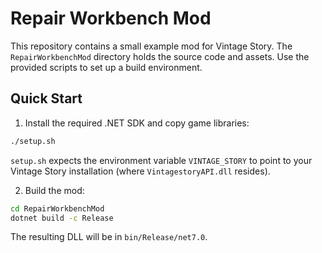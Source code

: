 # Repair Workbench Mod

This repository contains a small example mod for Vintage Story. The `RepairWorkbenchMod` directory holds the source code and assets. Use the provided scripts to set up a build environment.

## Quick Start

1. Install the required .NET SDK and copy game libraries:

```bash
./setup.sh
```

`setup.sh` expects the environment variable `VINTAGE_STORY` to point to your Vintage Story installation (where `VintagestoryAPI.dll` resides).

2. Build the mod:

```bash
cd RepairWorkbenchMod
dotnet build -c Release
```

The resulting DLL will be in `bin/Release/net7.0`.
